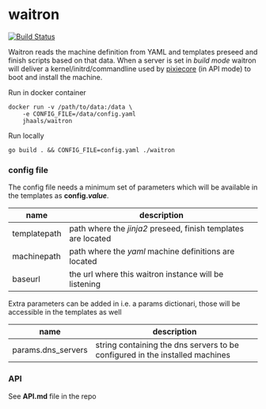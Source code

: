 # waitron
[![Build Status](https://travis-ci.org/jhaals/waitron.svg)](https://travis-ci.org/jhaals/waitron)

Waitron reads the machine definition from YAML and templates preseed and finish scripts based on that data. When a server is set in _build mode_ waitron will deliver a kernel/initrd/commandline used by [pixiecore](https://github.com/danderson/pixiecore) (in API mode) to boot and install the machine.

Run in docker container

    docker run -v /path/to/data:/data \
        -e CONFIG_FILE=/data/config.yaml
        jhaals/waitron

Run locally

    go build . && CONFIG_FILE=config.yaml ./waitron

### config file
The config file needs a minimum set of parameters which will be available in the templates as **config._value_**.

name | description
--- | ---
templatepath | path where the _jinja2_ preseed, finish templates are located
machinepath | path where the _yaml_ machine definitions are located
baseurl | the url where this waitron instance will be listening

Extra parameters can be added in i.e. a params dictionari, those will be accessible in the templates as well

name | description
--- | ---
params.dns_servers | string containing the dns servers to be configured in the installed machines

### API

See **API.md** file in the repo
